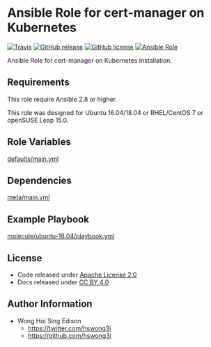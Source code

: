 # Ansible Role for cert-manager on Kubernetes

[![Travis](https://img.shields.io/travis/alvistack/ansible-role-kubernetes-cert-manager.svg)](https://travis-ci.org/alvistack/ansible-role-kubernetes-cert-manager)
[![GitHub release](https://img.shields.io/github/release/alvistack/ansible-role-kubernetes-cert-manager.svg)](https://github.com/alvistack/ansible-role-kubernetes-cert-manager)
[![GitHub license](https://img.shields.io/github/license/alvistack/ansible-role-kubernetes-cert-manager.svg)](https://github.com/alvistack/ansible-role-kubernetes-cert-manager/blob/master/LICENSE)
[![Ansible Role](https://img.shields.io/badge/galaxy-alvistack.kubernetes_cert_manager-blue.svg)](https://galaxy.ansible.com/alvistack/kubernetes_cert_manager)

Ansible Role for cert-manager on Kubernetes Installation.

## Requirements

This role require Ansible 2.8 or higher.

This role was designed for Ubuntu 16.04/18.04 or RHEL/CentOS 7 or openSUSE Leap 15.0.

## Role Variables

[defaults/main.yml](defaults/main.yml)

## Dependencies

[meta/main.yml](meta/main.yml)

## Example Playbook

[molecule/ubuntu-18.04/playbook.yml](molecule/ubuntu-18.04/playbook.yml)

## License

  - Code released under [Apache License 2.0](LICENSE)
  - Docs released under [CC BY 4.0](http://creativecommons.org/licenses/by/4.0/)

## Author Information

  - Wong Hoi Sing Edison
      - <https://twitter.com/hswong3i>
      - <https://github.com/hswong3i>
